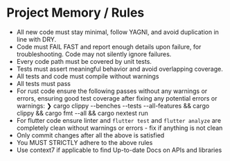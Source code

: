 # Project Memory / Rules

- All new code must stay minimal, follow YAGNI, and avoid duplication in line with DRY.
- Code must FAIL FAST and report enough details upon failure, for troubleshooting. Code may not silently ignore failures.
- Every code path must be covered by unit tests.
- Tests must assert meaningful behavior and avoid overlapping coverage.
- All tests and code must compile without warnings
- All tests must pass
- For rust code ensure the following passes without any warnings or errors, ensuring good test coverage after fixing any potential errors or warnings:
❯ cargo clippy --benches --tests --all-features && cargo clippy && cargo fmt --all && cargo nextest run
- For flutter code ensure linter and `flutter test` and `flutter analyze` are completely clean without warnings or errors - fix if anything is not clean
- Only commit changes after all the above is satisfied
- You MUST STRICTLY adhere to the above rules
- Use context7 if applicable to find Up-to-date Docs on APIs and libraries
